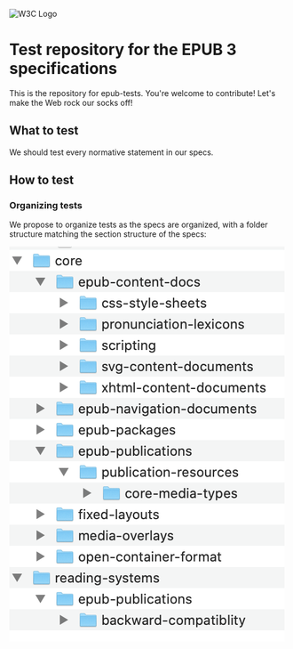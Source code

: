 
![W3C Logo](https://www.w3.org/Icons/w3c_home)

# Test repository for the EPUB 3 specifications

This is the repository for epub-tests. You're welcome to contribute! Let's make the Web rock our socks
off!

## What to test

We should test every normative statement in our specs. 


## How to test


### Organizing tests

We propose to organize tests as the specs are organized, with a folder structure matching the section structure of the specs:

![Folder structure](images/folder-structure.png)



